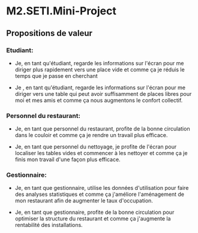 # M2.SETI.Mini-Project
## Propositions de valeur

### Etudiant:

* Je, en tant qu'étudiant, regarde les informations sur l'écran pour me diriger plus rapidement vers une place vide et comme ça je réduis le temps que je passe en cherchant

* Je , en tant qu'étudiant, regarde les informations sur l'écran pour me diriger vers une table qui peut avoir suffisamment de places libres pour moi et mes amis et comme ça nous augmentons le confort collectif.

### Personnel du restaurant:

* Je, en tant que personnel du restaurant, profite de la bonne circulation dans le couloir et comme ça je rendre un travail plus efficace.

* Je, en tant que personnel du nettoyage, je profite de l'écran pour localiser les tables vides et commencer à les nettoyer et comme ça je finis mon travail d'une façon plus efficace.

### Gestionnaire:

* Je, en tant que gestionnaire, utilise les données d'utilisation pour faire des analyses statistiques et comme ça j'améliore l'aménagement de mon restaurant afin de augmenter le taux d'occupation.

* Je, en tant que gestionnaire, profite de la bonne circulation pour optimiser la structure du restaurant et comme ça j'augmente la rentabilité des installations.

